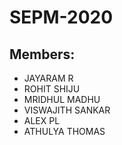 # SEPM-2020

## Members:
- JAYARAM R
- ROHIT SHIJU
- MRIDHUL MADHU
- VISWAJITH SANKAR
- ALEX PL
- ATHULYA THOMAS

